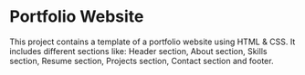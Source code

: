 # Portfolio Website

This project contains a template of a portfolio website using HTML & CSS.
It includes different sections like: Header section, About section, Skills section, Resume section, Projects section, Contact section and footer.
